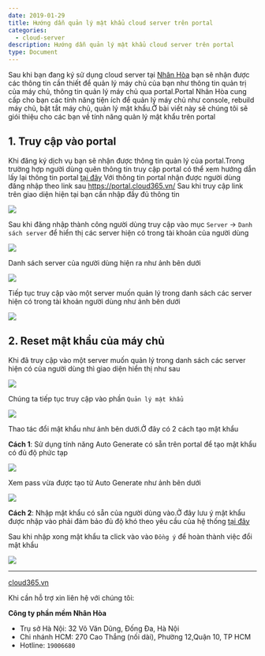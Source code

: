 ```yaml
---
date: 2019-01-29
title: Hướng dẫn quản lý mật khẩu cloud server trên portal
categories:
  - cloud-server
description: Hướng dẫn quản lý mật khẩu cloud server trên portal
type: Document
---
```


Sau khi bạn đang ký sử dụng cloud server tại <a href="https://nhanhoa.com/may-chu/may-chu-ao-vps.html" target="_blank">Nhân Hòa</a> bạn sẽ nhận được các thông tin cần thiết để quản lý máy chủ của bạn như thông tin quản trị của máy chủ, thông tin quản lý máy chủ qua portal.Portal Nhân Hòa cung cấp cho bạn các tính năng tiện ích để quản lý máy chủ như console, rebuild máy chủ, bật tắt máy chủ, quản lý mật khẩu.Ở bài viết này sẽ chúng tôi sẽ giói thiệu cho các bạn về tính năng quản lý mật khẩu trên portal

## 1. Truy cập vào portal

Khi đăng ký dịch vụ bạn sẽ nhận được thông tin quản lý của portal.Trong trường hợp người dùng quên thông tin truy cập portal có thể xem hướng dẫn lấy lại thông tin portal <a href="https://support.cloud365.vn/account-settings/khoi-phuc-mat-khau-portal/">tại đây</a>
Với thông tin portal nhận được người dùng đăng nhập theo link sau <a href="https://portal.cloud365.vn/">https://portal.cloud365.vn/</a>
Sau khi truy cập link trên giao diện hiện tại bạn cần nhập đầy đủ thông tin

![](/images/img-quan-ly-mat-khau-portal/Screenshot_216.png)

Sau khi đăng nhập thành công người dùng truy cập vào mục `Server` -> `Danh sách server` để hiển thị các server hiện có trong tài khoản của người dùng

![](/images/img-quan-ly-mat-khau-portal/Screenshot_215.png)

Danh sách server của người dùng hiện ra như ảnh bên dưới

![](/images/img-quan-ly-mat-khau-portal/Screenshot_217.png)

Tiếp tục truy cập vào một server muốn quản lý trong danh sách các server hiện có trong tài khoản người dùng như ảnh bên dưới

![](/images/img-quan-ly-mat-khau-portal/Screenshot_218.png)

## 2. Reset mật khẩu của máy chủ

Khi đã truy cập vào một server muốn quản lý trong danh sách các server hiện có của người dùng thì giao diện hiển thị như sau

![](/images/img-quan-ly-mat-khau-portal/Screenshot_219.png)

Chúng ta tiếp tục truy cập vào phần `Quản lý mật khẩu`

![](/images/img-quan-ly-mat-khau-portal/Screenshot_220.png)

Thao tác đổi mật khẩu như ảnh bên dưới.Ở đây có 2 cách tạo mật khẩu

**Cách 1**: Sử dụng tính năng Auto Generate có sẵn trên portal để tạo mật khẩu có đủ độ phức tạp

![](/images/img-quan-ly-mat-khau-portal/Screenshot_221.png)

Xem pass vừa được tạo từ Auto Generate như ảnh bên dưới

![](/images/img-quan-ly-mat-khau-portal/Screenshot_224.png)

**Cách 2**: Nhập mật khẩu có sẵn của người dùng vào.Ở đây lưu ý mật khẩu được nhập vào phải đảm bảo đủ độ khó theo yêu cầu của hệ thống <a href="https://support.cloud365.vn/policy/chinh-sach-mat-khau-portal/">tại đây</a>

Sau khi nhập xong mật khẩu ta click vào vào `Đồng ý` để hoàn thành việc đổi mật khẩu

![](/images/img-quan-ly-mat-khau-portal/Screenshot_223.png)

---
<a href="https://cloud365.vn/" target="_blank">cloud365.vn</a>

Khi cần hỗ trợ xin liên hệ với chúng tôi:

**Công ty phần mềm Nhân Hòa**
- Trụ sở Hà Nội: 32 Võ Văn Dũng, Đống Đa, Hà Nội
- Chi nhánh HCM: 270 Cao Thắng (nối dài), Phường 12,Quận 10, TP HCM
- Hotline: `19006680`